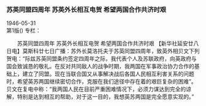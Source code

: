 ### 苏英同盟四周年  苏英外长相互电贺  希望两国合作共济时艰  

1946-05-31  
第1版()
专栏：

　　苏英同盟四周年
    苏英外长相互电贺
    希望两国合作共济时艰
    【新华社延安廿八日电】莫斯科廿七日广播：苏外长莫洛托夫于苏英同盟四周年，致英外相贝文下列贺电：“际兹苏英同盟条约签定四周年之际，我代表个人及苏联政府，向英政府与国会致诚恳的敬礼。在反对共同敌人的战争时期，我两国在军事政治协力合作的基础上，建立了同盟。现在当联合国又从事解决战后各国人民相互利害关系的问题时，希望英苏两国继续密切合作，克服在我们途径中存在着的艰巨复杂的困难”。贝文在复电中称：“我两国人民在目前严重困难情况下，必须力谋达到完全的谅解，特别是达到相互的帮助，对于这一目的，我想英苏两国是完全愿意实现的。”  
